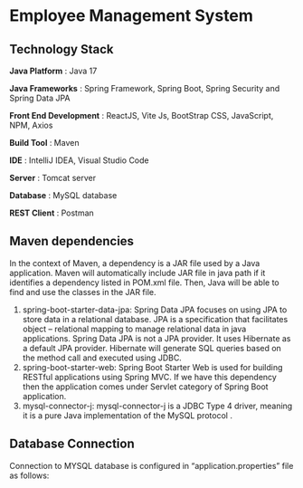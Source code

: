 # Employee Management System 

## Technology Stack
**Java Platform**	  : Java 17

**Java Frameworks**	 : Spring Framework, Spring Boot, Spring Security and Spring Data JPA

**Front End Development** :  ReactJS, Vite Js, BootStrap CSS, JavaScript, NPM, Axios

**Build Tool**	: Maven

**IDE**	 : IntelliJ IDEA, Visual Studio Code

**Server**	: Tomcat server

**Database** :	 MySQL database

**REST Client**	: Postman

 
## Maven dependencies
In the context of Maven, a dependency is a JAR file used by a Java application. Maven will automatically include JAR file in java path if it identifies a dependency listed in POM.xml file. Then, Java will be able to find and use the classes in the JAR file.
1.	spring-boot-starter-data-jpa: Spring Data JPA focuses on using JPA to store data in a relational database. JPA is a specification that facilitates object – relational mapping to manage relational data in java applications. Spring Data JPA  is not a JPA provider. It uses Hibernate as a default JPA provider. Hibernate will generate SQL queries based on the method call and executed using JDBC.
2.	spring-boot-starter-web: Spring Boot Starter Web is used for building RESTful applications using Spring MVC. If we have this dependency then the application comes under Servlet category of Spring Boot application.
3.	mysql-connector-j: mysql-connector-j is a JDBC Type 4 driver, meaning it is a pure Java implementation of the MySQL protocol .

## Database Connection
Connection to MYSQL database is configured in “application.properties” file as follows:
 

